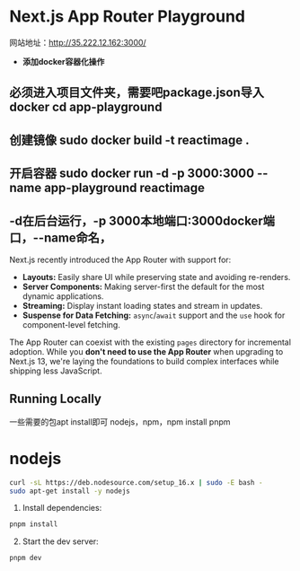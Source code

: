 # Next.js App Router Playground
网站地址：http://35.222.12.162:3000/
- **添加docker容器化操作**
## 必须进入项目文件夹，需要吧package.json导入docker    cd app-playground
## 创建镜像 sudo docker build -t reactimage .
## 开启容器 sudo docker run -d -p 3000:3000 --name app-playground reactimage
## -d在后台运行，-p 3000本地端口:3000docker端口，--name命名，


Next.js recently introduced the App Router with support for:

- **Layouts:** Easily share UI while preserving state and avoiding re-renders.
- **Server Components:** Making server-first the default for the most dynamic applications.
- **Streaming:** Display instant loading states and stream in updates.
- **Suspense for Data Fetching:** `async`/`await` support and the `use` hook for component-level fetching.

The App Router can coexist with the existing `pages` directory for incremental adoption. While you **don't need to use the App Router** when upgrading to Next.js 13, we're laying the foundations to build complex interfaces while shipping less JavaScript.

## Running Locally
一些需要的包apt install即可
nodejs，npm，npm install pnpm

# nodejs

```sh
curl -sL https://deb.nodesource.com/setup_16.x | sudo -E bash -
sudo apt-get install -y nodejs
```


1. Install dependencies:

```sh
pnpm install
```

2. Start the dev server:

```sh
pnpm dev
```


